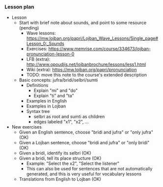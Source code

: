 ### Lesson plan

* Lesson
    * Start with brief note about sounds, and point to some resource (pending)
      * Wave lessons: https://mw.lojban.org/papri/Lojban_Wave_Lessons/Single_page#Lesson_0:_Sounds
      * Exercises: https://www.memrise.com/course/334673/lojban-pronunciation-lesson-0
      * LFB (extra): http://www.opoudjis.net/lojbanbrochure/lessons/less1.html
      * Wiki (extra): https://mw.lojban.org/papri/pronunciation
      * TODO: move this note to the course's extended description
    * Basic concepts: jufra/bridi/selbri/sumti
        * Definitions
            * Explain "mi" and "do"
            * Explain "ti" and "ta"
        * Examples in English
        * Examples in Lojban
        * Syntax tree
            * selbri as root and sumti as children
            * edges labeled "x1", "x2", ...
* New exercises
    * Given an English sentence, choose "bridi and jufra" or "only jufra" (OK)
    * Given a Lojban sentence, choose "bridi and jufra" or "only bridi" (OK)
    * Given a bridi, identify its selbri (OK)
    * Given a bridi, tell its place structure (OK)
        * Example: "Select the x2", "Select the listener"
        * This can also be used for sentences that are not automatically generated, and this is very useful for vocabulary lessons
    * Translations from English to Lojban (OK)

